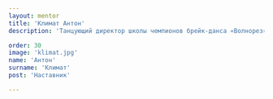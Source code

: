 ```yaml
---
layout: mentor
title: 'Климат Антон'
description: 'Танцующий директор школы чемпионов брейк-данса «Волнорез», разработал уникальную методику подготовки чемпионов на базе системного фитнеса.'

order: 30
image: 'klimat.jpg'
name: 'Антон'
surname: 'Климат'
post: 'Наставник'

---
```

